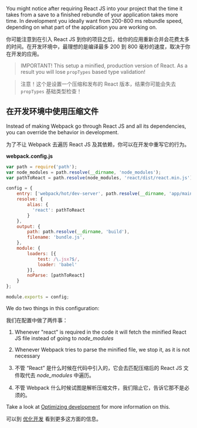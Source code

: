 You might notice after requiring React JS into your project that the time it takes from a save to a finished rebundle of your application takes more time. In development you ideally want from 200-800 ms rebundle speed, depending on what part of the application you are working on.

你可能注意到在引入 React JS 到你的项目之后，给你的应用重新合并会花费太多的时间。在开发环境中，最理想的是编译最多 200 到 800 毫秒的速度，取决于你在开发的应用。

> IMPORTANT! This setup a minified, production version of React. As a result you will lose `propTypes` based type validation!

> 注意！这个是设置一个压缩和发布的 React 版本，结果你可能会失去 `propTypes` 基础类型检查！

## 在开发环境中使用压缩文件 

Instead of making Webpack go through React JS and all its dependencies, you can override the behavior in development.

为了不让 Webpack 去遍历 React JS 及其依赖，你可以在开发中重写它的行为。

**webpack.config.js**

```javascript
var path = require('path');
var node_modules = path.resolve(__dirname, 'node_modules');
var pathToReact = path.resolve(node_modules, 'react/dist/react.min.js');

config = {
    entry: ['webpack/hot/dev-server', path.resolve(__dirname, 'app/main.js')],
    resolve: {
        alias: {
          'react': pathToReact
        }
    },
    output: {
        path: path.resolve(__dirname, 'build'),
        filename: 'bundle.js',
    },
    module: {
        loaders: [{
            test: /\.jsx?$/,
            loader: 'babel'
        }],
        noParse: [pathToReact]
    }
};

module.exports = config;
```

We do two things in this configuration:

我们在配置中做了两件事：

1. Whenever "react" is required in the code it will fetch the minified React JS file instead of going to *node_modules*

2. Whenever Webpack tries to parse the minified file, we stop it, as it is not necessary



1. 不管 “React” 是什么时候在代码中引入的，它会去匹配压缩后的 React JS 文件取代去 *node_modules* 中遍历。
2. 不管 Webpack 什么时候试图是解析压缩文件，我们阻止它，告诉它那不是必须的。

Take a look at [Optimizing development](Optimizing-development) for more information on this.

可以到 [优化开发](Optimizing-development) 看到更多这方面的信息。